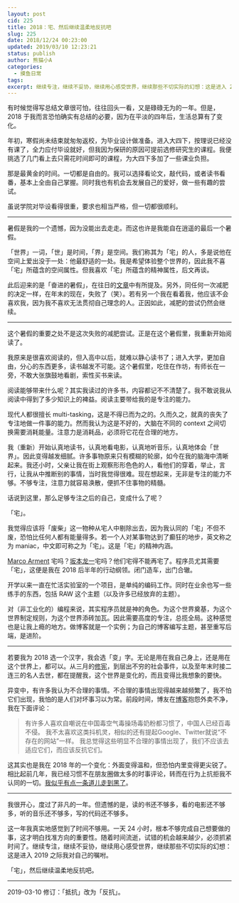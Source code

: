 ```yaml
---
layout: post
cid: 225
title: 2018：宅、然后继续温柔地反抗吧
slug: 225
date: 2018/12/24 00:23:00
updated: 2019/03/10 12:23:21
status: publish
author: 熊猫小A
categories: 
  - 摸鱼日常
tags: 
excerpt: 继续专注，继续不妥协，继续用心感受世界，继续那些不切实际的幻想：这是进入 2019 之际我对自己的嘱咐。
---
```



有时候觉得写总结文章很可怕，往往回头一看，又是碌碌无为的一年。但是，2018 于我而言恐怕确实有总结的必要，因为在平淡的四年后，生活总算有了变化。

年初，寒假尚未结束就匆匆返校，为毕业设计做准备。进入大四下，按理说已经没有课了，全力应付毕设就好，但我因为保研的原因可提前选修研究生的课程。我便挑选了几门看上去只需花时间即可的课程，为大四下多加了一些课业负担。

那是最黄金的时间。一切都是自由的。我可以选择看论文，敲代码，或者读书看番，基本上全由自己掌握。同时我也有机会去发展自己的爱好，做一些有趣的尝试。

虽说学院对毕设看得很重，要求也相当严格，但一切都很顺利。

------

暑假是我的一个遗憾，因为没能出去走走。而这也许是我能自在逍遥的最后一个暑假。

「世界」一词，「世」是时间，「界」是空间。我们称其为「宅」的人，多是说他在空间上爱出没于一处：他最舒适的一处。我是希望体验整个世界的，因此我不喜「宅」所蕴含的空间属性。但我喜欢「宅」所蕴含的精神属性，后文再谈。

此后迎来的是「奋进的暑假」，在往日的[文章](https://blog.imalan.cn/archives/139/)中有所提及。另外，同任何一次减肥的决定一样，在年末的现在，失败了（笑）。若有另一个我在看着我，他应该不会喜欢我，因为我不喜欢无法贯彻自己理念的人。正因如此，减肥的尝试仍然会继续。

------

这个暑假的重要之处不是这次失败的减肥尝试。正是在这个暑假里，我重新开始阅读了。

我原来是很喜欢阅读的，但入高中以后，就难以静心读书了；进入大学，更加自由，分心的东西更多，读书越发不可能。这个暑假里，吃住在作坊，有师长在一旁，不敢大张旗鼓地看剧，索性买书来读。

阅读能够带来什么呢？其实我读过的许多书，内容都记不不清楚了。我不敢说我从阅读中得到了多少知识上的裨益。阅读主要带给我的是专注的能力。

现代人都很擅长 multi-tasking，这是不得已而为之的。久而久之，就真的丧失了专注地做一件事的能力。然而我认为这是不好的，大脑在不同的 context 之间切换需要消耗能量。注意力是消耗品，必须将它花在合理的地方。

我（重新）开始认真地读书，认真地看电影，认真地听音乐，认真地体会「世界」。因此变得越发细腻。许多事物原来只有模糊的轮廓，如今在我的脑海中清晰起来。我还小时，父亲让我在街上观察形形色色的人，看他们的穿着，举止，言行，让我从中推断别的事情，当时我觉得很难。现在想起来，无非是专注的能力不够。不够专注，注意力就容易涣散，便抓不住事物的精髓。

话说到这里，那么足够专注之后的自己，变成什么了呢？

「宅」。

我觉得应该将「废柴」这一物种从宅人中剔除出去，因为我认同的「宅」不但不废，恐怕比任何人都有能量得多。若一个人对某事物达到了癫狂的地步，英文称之为 maniac，中文即可称之为「宅」。这是「宅」的精神内涵。

[Marco Arment](https://www.wikiwand.com/en/Marco_Arment) 宅吗？[坂本龙一](https://www.wikiwand.com/en/Ryuichi_Sakamoto)宅吗？他们宅得不能再宅了。程序员尤其需要「宅」，这便是我在 2018 后半年的行动纲领。闭门造车，出门合辙。

开学以来一直在忙活实验室的一个项目，是单纯的编码工作。同时在业余也写一些练手的东西，包括 RAW 这个主题（以及许多已经放弃的主题）。

对（非工业化的）编程来说，其实程序员就是神的角色。为这个世界奠基，为这个世界制定规则，为这个世界添砖加瓦。因此需要高度的专注，总揽全局。这种感觉也是让我上瘾的地方。做博客就是一个实例；为自己的博客编写主题，甚至重写后端，是进阶。

------

若要我为 2018 选一个汉字，我会选「变」字。无论是用在我自己身上，还是用在这个世界上，都可以。从三月的<a href="https://zh.wikipedia.org/zh-hans/%E4%B8%AD%E5%8D%8E%E4%BA%BA%E6%B0%91%E5%85%B1%E5%92%8C%E5%9B%BD%E5%AE%AA%E6%B3%95%E4%BF%AE%E6%AD%A3%E6%A1%88_(2018%E5%B9%B4)">修宪</a>，到层出不穷的社会事件，以及至年末时接二连三的名人去世，都在提醒我，这个世界是变化的，而且变得比我想象的要快。

异变中，有许多我认为不合理的事情。不合理的事情出现得越来越频繁了，我不怕它们出现，我怕的是人们对坏事习以为常。前段时间，博友在[博客](https://www.wikimoe.com/?post=204)抱怨外卖不净，我在下面评论：

> 有许多人喜欢自嘲说在中国毒空气毒操场毒奶粉都习惯了，中国人已经百毒不侵。
> 我不太喜欢这类抖机灵，相似的还有提起Google、Twitter就说“不存在的网站”一样。
> 我总觉得这些明显不合理的事情出现了，我们不应该去适应它们，而应该反抗它们。

这其实也是我在 2018 年的一个变化：外面变得温和，但恐怕内里变得更尖锐了。相比起前几年，我已经习惯不在朋友圈做太多的时事评论，转而在行为上抗拒我不认同的一切。[我似乎有点一条道儿走到黑了](https://blog.imalan.cn/archives/94/)。

------

我很开心，度过了非凡的一年。但遗憾的是，读的书还不够多，看的电影还不够多，听的音乐还不够多，写的代码还不够多。

这一年我真实地感觉到了时间不够用。一天 24 小时，根本不够完成自己想要做的事，这才明白找准方向的重要性。随着时间流逝，试错的机会越来越少，必须抓紧时间了。继续专注，继续不妥协，继续用心感受世界，继续那些不切实际的幻想：这是进入 2019 之际我对自己的嘱咐。

「宅」，然后继续温柔地反抗吧。

------

2019-03-10 修订：「抵抗」改为「反抗」。
